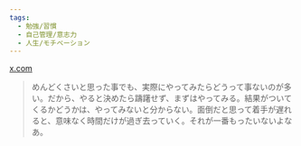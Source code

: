 ```yaml
---
tags:
  - 勉強/習慣
  - 自己管理/意志力
  - 人生/モチベーション
---
```

[x.com](https://x.com/NAITOTokihiro/status/1884186970353799187)

>めんどくさいと思った事でも、実際にやってみたらどうって事ないのが多い。だから、やると決めたら躊躇せず、まずはやってみる。結果がついてくるかどうかは、やってみないと分からない。面倒だと思って着手が遅れると、意味なく時間だけが過ぎ去っていく。それが一番もったいないよなあ。

